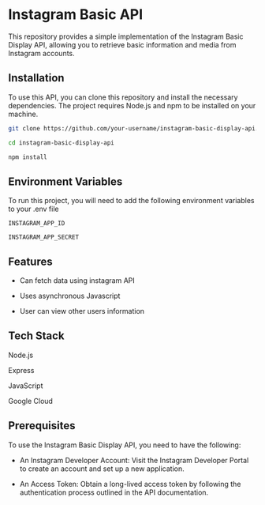 
# Instagram Basic API

This repository provides a simple implementation of the Instagram Basic Display API, allowing you to retrieve basic information and media from Instagram accounts.




## Installation

To use this API, you can clone this repository and install the necessary dependencies. The project requires Node.js and npm to be installed on your machine.


```bash
git clone https://github.com/your-username/instagram-basic-display-api.git

```
```bash
cd instagram-basic-display-api
```
```bash
npm install
```
## Environment Variables

To run this project, you will need to add the following environment variables to your .env file

`INSTAGRAM_APP_ID`

`INSTAGRAM_APP_SECRET`


## Features

- Can fetch data using instagram API

- Uses asynchronous Javascript

- User can view other users information
## Tech Stack

Node.js

Express

JavaScript

Google Cloud

## Prerequisites


To use the Instagram Basic Display API, you need to have the following:

- An Instagram Developer Account: Visit the Instagram Developer Portal to create an account and set up a new application.

- An Access Token: Obtain a long-lived access token by following the authentication process outlined in the API documentation.